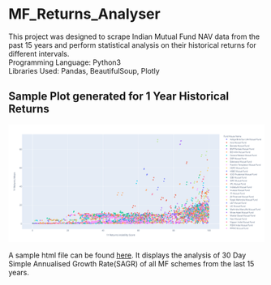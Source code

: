 # MF_Returns_Analyser
This project was designed to scrape Indian Mutual Fund NAV data from the past 15 years and perform statistical analysis on their historical returns for different intervals.  
Programming Language: Python3  
Libraries Used: Pandas, BeautifulSoup, Plotly

## Sample Plot generated for 1 Year Historical Returns

![alt text](https://github.com/Nabaneet247/MF_Returns_Analyser/blob/master/Sample%20Plots/1Y%20Return%20Plot.png?raw=true)

A sample html file can be found [here](Sample%20Plots). It displays the analysis of 30 Day Simple Annualised Growth Rate(SAGR) of all MF schemes from the last 15 years.
